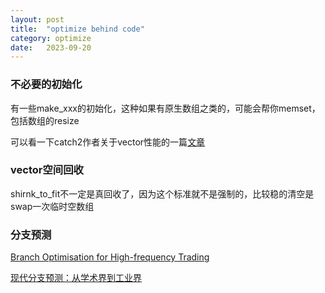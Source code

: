 ```yaml
---
layout: post
title:  "optimize behind code"
category: optimize
date:   2023-09-20
---
```


### 不必要的初始化

有一些make_xxx的初始化，这种如果有原生数组之类的，可能会帮你memset，包括数组的resize

可以看一下catch2作者关于vector性能的一篇[文章](https://codingnest.com/the-little-things-the-missing-performance-in-std-vector/)

### vector空间回收

shirnk_to_fit不一定是真回收了，因为这个标准就不是强制的，比较稳的清空是swap一次临时空数组

### 分支预测

[Branch Optimisation for High-frequency Trading](https://github.com/maxlucuta/semi-static-conditions/)

[现代分支预测：从学术界到工业界](https://zhuanlan.zhihu.com/p/675456587?utm_psn=1727335890022830082)
